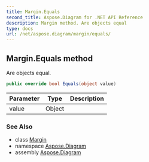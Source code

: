 ```yaml
---
title: Margin.Equals
second_title: Aspose.Diagram for .NET API Reference
description: Margin method. Are objects equal
type: docs
url: /net/aspose.diagram/margin/equals/
---
```

## Margin.Equals method

Are objects equal.

```csharp
public override bool Equals(object value)
```

| Parameter | Type | Description |
| --- | --- | --- |
| value | Object |  |

### See Also

* class [Margin](../)
* namespace [Aspose.Diagram](../../margin/)
* assembly [Aspose.Diagram](../../../)


